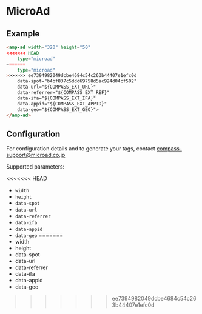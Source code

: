 <!---
Copyright 2016 The AMP HTML Authors. All Rights Reserved.

Licensed under the Apache License, Version 2.0 (the "License");
you may not use this file except in compliance with the License.
You may obtain a copy of the License at

  http://www.apache.org/licenses/LICENSE-2.0

Unless required by applicable law or agreed to in writing, software
distributed under the License is distributed on an "AS-IS" BASIS,
WITHOUT WARRANTIES OR CONDITIONS OF ANY KIND, either express or implied.
See the License for the specific language governing permissions and
limitations under the License.
-->

# MicroAd

## Example

```html
<amp-ad width="320" height="50"
<<<<<<< HEAD
    type="microad"
=======
	type="microad"
>>>>>>> ee7394982049dcbe4684c54c263b44407e1efc0d
    data-spot="b4bf837c5ddd69758d5ac924d04cf502"
    data-url="${COMPASS_EXT_URL}"
    data-referrer="${COMPASS_EXT_REF}"
    data-ifa="${COMPASS_EXT_IFA}"
    data-appid="${COMPASS_EXT_APPID}"
    data-geo="${COMPASS_EXT_GEO}">
</amp-ad>
```

## Configuration

For configuration details and to generate your tags, contact compass-support@microad.co.jp 

Supported parameters:

<<<<<<< HEAD
- `width`
- `height`
- `data-spot`
- `data-url`
- `data-referrer`
- `data-ifa`
- `data-appid`
- `data-geo`
=======
- width
- height
- data-spot
- data-url
- data-referrer
- data-ifa
- data-appid
- data-geo
>>>>>>> ee7394982049dcbe4684c54c263b44407e1efc0d
